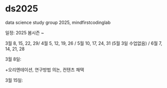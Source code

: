 # ds2025
data science study group 2025, mindfirstcodinglab

일정: 2025 봄시즌 ~

3월 	8, 15, 22, 29/ 4월 	5, 12, 19, 26 / 5월 	10, 17, 24, 31  (5월 3일 수업없음) / 6월 	7, 14, 21, 28

3월 8일:

+오리엔테이션, 연구방법 의논, 컨텐츠 채택

3월 15일:
